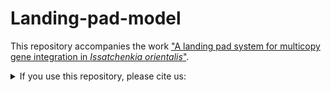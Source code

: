 # Landing-pad-model

This repository accompanies the work ["A landing pad system for multicopy gene integration in *Issatchenkia orientalis*"](https://www.biorxiv.org/content/10.1101/2023.05.21.541627v1). 

<details>
<summary>If you use this repository, please cite us:</summary>

```bibtex
Fatma, Z., Tan, S.-I., Boob, A.G., Zhao, H., 2023. A landing pad system for multicopy gene integration in Issatchenkia orientalis. https://doi.org/10.1101/2023.05.21.541627
```
